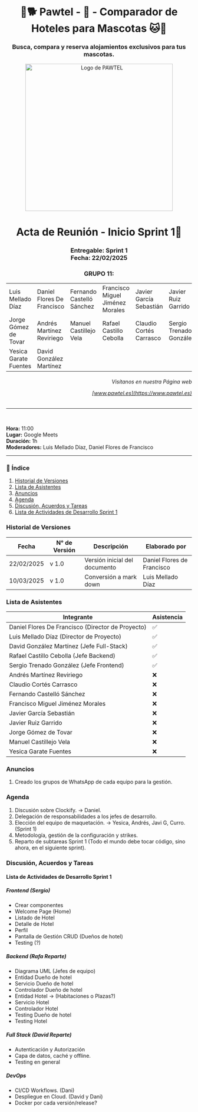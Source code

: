 <h1 align="center">🐾🐕 Pawtel - 🏨 - Comparador de Hoteles para Mascotas 🐱🐾 </h1>
<h3 align="center">Busca, compara y reserva alojamientos exclusivos para tus mascotas.</h3>
<p align="center">
  <img src="https://github.com/LuisMelladoDiaz/Pawtel-ComparadorDeHotelesParaMascotas/blob/task/personalizar_md/frontend/src/assets/pawtel.jpg?raw=true" alt="Logo de PAWTEL" width="400">
</p>
<h1 align="center"> Acta de Reunión - Inicio Sprint 1🚀</h1>
<h3 align="center"> Entregable: Sprint 1  <br> Fecha: 22/02/2025 
<h3 align="center"> GRUPO 11:</h3>

|                          |                          |                          |                          |                          |                          |
|--------------------------|--------------------------|--------------------------|--------------------------|--------------------------|--------------------------|
| Luis Mellado Díaz | Daniel Flores De Francisco | Fernando Castelló Sánchez | Francisco Miguel Jiménez Morales | Javier García Sebastián | Javier Ruiz Garrido |
| Jorge Gómez de Tovar      | Andrés Martínez Reviriego | Manuel Castillejo Vela    | Rafael Castillo Cebolla | Claudio Cortés Carrasco | Sergio Trenado González |
| Yesica Garate Fuentes     | David González Martínez |                          |                          |                          |                          |

<h6 align="right"> Visítanos en nuestra Página web

[www.pawtel.es](https://www.pawtel.es)   
</h6>

---

<br>

**Hora:** 11:00   
**Lugar:** Google Meets  
**Duración:** 1h  
**Moderadores:** Luis Mellado Díaz, Daniel Flores de Francisco  

---

### 📌 Índice
1. [Historial de Versiones](#historial-de-versiones)
2. [Lista de Asistentes](#lista-de-asistentes)
3. [Anuncios](#anuncios)
4. [Agenda](#agenda)
5. [Discusión, Acuerdos y Tareas](#discusión-acuerdos-y-tareas)
6. [Lista de Actividades de Desarrollo Sprint 1](#lista-de-actividades-de-desarrollo-sprint-1)

### Historial de Versiones
| Fecha       | N° de Versión | Descripción               | Elaborado por           |
|-------------|---------------|---------------------------|-------------------------|
| 22/02/2025  | v 1.0         | Versión inicial del documento | Daniel Flores de Francisco |
| 10/03/2025  | v 1.0         | Conversión a mark down| Luis Mellado Díaz |


### Lista de Asistentes
| Integrante                                | Asistencia |
|-------------------------------------------|------------|
| Daniel Flores De Francisco (Director de Proyecto) | ✅         |
| Luis Mellado Díaz (Director de Proyecto)  | ✅         |
| David González Martínez (Jefe Full-Stack) | ✅         |
| Rafael Castillo Cebolla (Jefe Backend)    | ✅         |
| Sergio Trenado González (Jefe Frontend)   | ✅         |
| Andrés Martínez Reviriego                 | ❌         |
| Claudio Cortés Carrasco                   | ❌         |
| Fernando Castelló Sánchez                 | ❌         |
| Francisco Miguel Jiménez Morales          | ❌         |
| Javier García Sebastián                   | ❌         |
| Javier Ruiz Garrido                       | ❌         |
| Jorge Gómez de Tovar                      | ❌         |
| Manuel Castillejo Vela                    | ❌         |
| Yesica Garate Fuentes                     | ❌         |

### Anuncios
1. Creado los grupos de WhatsApp de cada equipo para la gestión.

### Agenda
1. Discusión sobre Clockify. → Daniel.
2. Delegación de responsabilidades a los jefes de desarrollo.
3. Elección del equipo de maquetación. → Yesica, Andrés, Javi G, Curro. (Sprint 1)
4. Metodología, gestión de la configuración y strikes.
5. Reparto de subtareas Sprint 1 (Todo el mundo debe tocar código, sino ahora, en el siguiente sprint).

### Discusión, Acuerdos y Tareas
#### Lista de Actividades de Desarrollo Sprint 1
##### Frontend (Sergio)
- Crear componentes
- Welcome Page (Home)
- Listado de Hotel
- Detalle de Hotel
- Perfil
- Pantalla de Gestión CRUD (Dueños de hotel)
- Testing (?)

##### Backend (Rafa Reparte)
- Diagrama UML (Jefes de equipo)
- Entidad Dueño de hotel
- Servicio Dueño de hotel
- Controlador Dueño de hotel
- Entidad Hotel → (Habitaciones o Plazas?)
- Servicio Hotel
- Controlador Hotel
- Testing Dueño de hotel
- Testing Hotel

##### Full Stack (David Reparte)
- Autenticación y Autorización
- Capa de datos, caché y offline.
- Testing en general

##### DevOps
- CI/CD Workflows. (Dani)
- Despliegue en Cloud. (David y Dani)
- Docker por cada versión/release?
